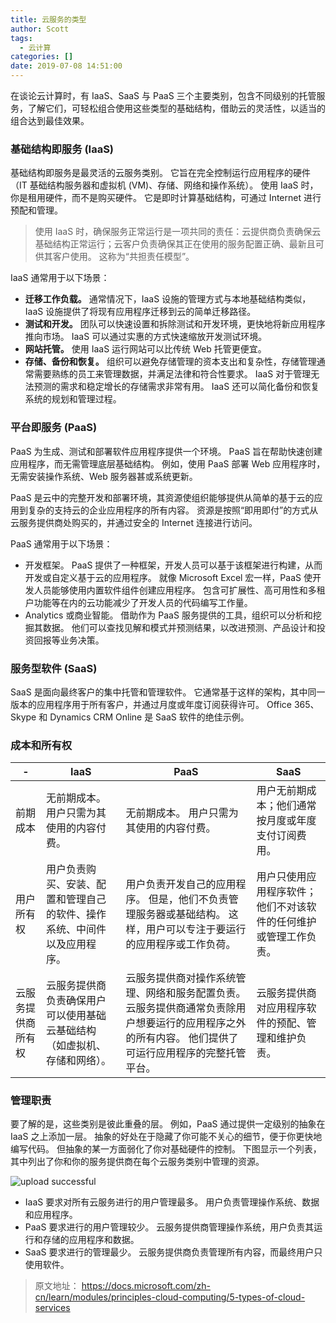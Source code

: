 ```yaml
---
title: 云服务的类型
author: Scott
tags:
  - 云计算
categories: []
date: 2019-07-08 14:51:00
---
```

在谈论云计算时，有 IaaS、SaaS 与 PaaS 三个主要类别，包含不同级别的托管服务，了解它们，可轻松组合使用这些类型的基础结构，借助云的灵活性，以适当的组合达到最佳效果。

<!--more-->

### 基础结构即服务 (IaaS)
基础结构即服务是最灵活的云服务类别。 它旨在完全控制运行应用程序的硬件（IT 基础结构服务器和虚拟机 (VM)、存储、网络和操作系统）。 使用 IaaS 时，你是租用硬件，而不是购买硬件。 它是即时计算基础结构，可通过 Internet 进行预配和管理。

>使用 IaaS 时，确保服务正常运行是一项共同的责任：云提供商负责确保云基础结构正常运行；云客户负责确保其正在使用的服务配置正确、最新且可供其客户使用。 这称为“共担责任模型”。

IaaS 通常用于以下场景：

* **迁移工作负载。** 通常情况下，IaaS 设施的管理方式与本地基础结构类似，IaaS 设施提供了将现有应用程序迁移到云的简单迁移路径。
* **测试和开发。** 团队可以快速设置和拆除测试和开发环境，更快地将新应用程序推向市场。 IaaS 可以通过实惠的方式快速缩放开发测试环境。
* **网站托管。** 使用 IaaS 运行网站可以比传统 Web 托管更便宜。
* **存储、备份和恢复。** 组织可以避免存储管理的资本支出和复杂性，存储管理通常需要熟练的员工来管理数据，并满足法律和符合性要求。 IaaS 对于管理无法预测的需求和稳定增长的存储需求非常有用。 IaaS 还可以简化备份和恢复系统的规划和管理过程。

### 平台即服务 (PaaS)
PaaS 为生成、测试和部署软件应用程序提供一个环境。 PaaS 旨在帮助快速创建应用程序，而无需管理底层基础结构。 例如，使用 PaaS 部署 Web 应用程序时，无需安装操作系统、Web 服务器甚或系统更新。

PaaS 是云中的完整开发和部署环境，其资源使组织能够提供从简单的基于云的应用到复杂的支持云的企业应用程序的所有内容。 资源是按照“即用即付”的方式从云服务提供商处购买的，并通过安全的 Internet 连接进行访问。

PaaS 通常用于以下场景：

* 开发框架。 PaaS 提供了一种框架，开发人员可以基于该框架进行构建，从而开发或自定义基于云的应用程序。 就像 Microsoft Excel 宏一样，PaaS 使开发人员能够使用内置软件组件创建应用程序。 包含可扩展性、高可用性和多租户功能等在内的云功能减少了开发人员的代码编写工作量。
* Analytics 或商业智能。 借助作为 PaaS 服务提供的工具，组织可以分析和挖掘其数据。 他们可以查找见解和模式并预测结果，以改进预测、产品设计和投资回报等业务决策。


### 服务型软件 (SaaS)
SaaS 是面向最终客户的集中托管和管理软件。 它通常基于这样的架构，其中同一版本的应用程序用于所有客户，并通过月度或年度订阅获得许可。 Office 365、Skype 和 Dynamics CRM Online 是 SaaS 软件的绝佳示例。

### 成本和所有权

|-|IaaS|PaaS|SaaS|
|---|---|---|---|
|前期成本|无前期成本。 用户只需为其使用的内容付费。|无前期成本。 用户只需为其使用的内容付费。|用户无前期成本；他们通常按月度或年度支付订阅费用。|
|用户所有权|用户负责购买、安装、配置和管理自己的软件、操作系统、中间件以及应用程序。|用户负责开发自己的应用程序。 但是，他们不负责管理服务器或基础结构。 这样，用户可以专注于要运行的应用程序或工作负荷。|用户只使用应用程序软件；他们不对该软件的任何维护或管理工作负责。|
|云服务提供商所有权|云服务提供商负责确保用户可以使用基础云基础结构（如虚拟机、存储和网络）。|云服务提供商对操作系统管理、网络和服务配置负责。 云服务提供商通常负责除用户想要运行的应用程序之外的所有内容。 他们提供了可运行应用程序的完整托管平台。|云服务提供商对应用程序软件的预配、管理和维护负责。|

### 管理职责
要了解的是，这些类别是彼此重叠的层。 例如，PaaS 通过提供一定级别的抽象在 IaaS 之上添加一层。 抽象的好处在于隐藏了你可能不关心的细节，便于你更快地编写代码。 但抽象的某一方面弱化了你对基础硬件的控制。 下图显示一个列表，其中列出了你和你的服务提供商在每个云服务类别中管理的资源。

![upload successful](/images/pasted-1.png)

* IaaS 要求对所有云服务进行的用户管理最多。 用户负责管理操作系统、数据和应用程序。
* PaaS 要求进行的用户管理较少。 云服务提供商管理操作系统，用户负责其运行和存储的应用程序和数据。
* SaaS 要求进行的管理最少。 云服务提供商负责管理所有内容，而最终用户只使用软件。

> 原文地址：
> https://docs.microsoft.com/zh-cn/learn/modules/principles-cloud-computing/5-types-of-cloud-services